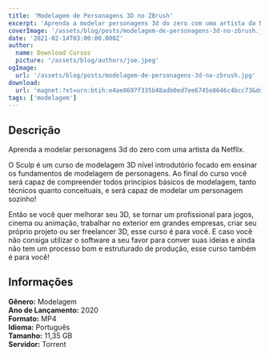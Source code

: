 ```yaml
---
title: 'Modelagem de Personagens 3D no ZBrush'
excerpt: 'Aprenda a modelar personagens 3d do zero com uma artista da Netflix.  O Sculp é um curso de modelagem 3D nível introdutório focado em ensinar os fundamentos de modelagem de personagens. Ao final do curso você será capaz de compreender todos princípios básicos de modelagem, tanto técnicos qua'
coverImage: '/assets/blog/posts/modelagem-de-personagens-3d-no-zbrush.jpg'
date: '2021-02-14T03:00:00.000Z'
author:
  name: Download Cursos
  picture: '/assets/blog/authors/joe.jpeg'
ogImage:
  url: '/assets/blog/posts/modelagem-de-personagens-3d-no-zbrush.jpg'
download:
  url: 'magnet:?xt=urn:btih:e4ae8697f335b48adb0ed7ee6745e8646c4bcc73&dn=Iconic%20Academy%20-%20Sculp&tr=udp%3a%2f%2ftracker.openbittorrent.com%3a80%2fannounce&tr=udp%3a%2f%2ftracker.opentrackr.org%3a1337%2fannounce'
tags: ['modelagem']
---
```

<h2>Descrição</h2>
<p>Aprenda a modelar personagens 3d do zero com uma artista da Netflix.</p><p>O Sculp é um curso de modelagem 3D nível introdutório focado em ensinar os fundamentos de modelagem de personagens. Ao final do curso você será capaz de compreender todos princípios básicos de modelagem, tanto técnicos quanto conceituais, e será capaz de modelar um personagem sozinho!</p><p>Então se você quer melhorar seu 3D, se tornar um profissional para jogos, cinema ou animação, trabalhar no exterior em grandes empresas, criar seu próprio projeto ou ser freelancer 3D, esse curso é para você. E caso você não consiga utilizar o software a seu favor para conver suas ideias e ainda não tem um processo bom e estruturado de produção, esse curso também é para você!</p><h2>Informações</h2><p><strong>Gênero:</strong> Modelagem<br/> <strong>Ano de Lançamento:</strong> 2020<br/> <strong>Formato:</strong> MP4<br/> <strong>Idioma:</strong> Português<br/> <strong>Tamanho:</strong> 11,35 GB<br/> <strong>Servidor:</strong> Torrent</p>